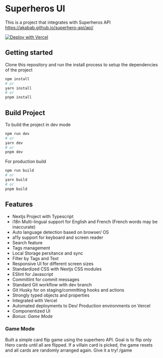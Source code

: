 # Superheros UI

This is a project that integrates with Superheros API https://akabab.github.io/superhero-api/api/

[![Deploy with Vercel](https://vercel.com/button)](https://vercel.com/new/clone?repository-url=https%3A%2F%2Fgithub.com%2FDregondRahl%2Fweb-services-frontend-dev-test)

## Getting started

Clone this repository and run the install process to setup the dependencies of the project

```bash
npm install
# or
yarn install
# or
pnpm install
```

## Build Project

To build the project in dev mode

```bash
npm run dev
# or
yarn dev
# or
pnpm dev
```

For production build

```bash
npm run build
# or
yarn build
# or
pnpm build
```

## Features

- Nextjs Project with Typescript
- i18n Multi-lingual support for English and French (French words may be inaccurate)
- Auto language detection based on browser/ OS
- a11y support for keyboard and screen reader
- Search feature
- Tags management
- Local Storage persitance and sync
- Filter by Tags and Text
- Responsive UI for different screen sizes
- Standardized CSS with Nextjs CSS modules
- ESlint for Javascript
- Commitlint for commit messages
- Standard Git workflow with dev branch
- Git Husky for on staging/committing hooks and actions
- Strongly typed objects and properties
- Integrated with Vercel
- Automated deployments to Dev/ Production environments on Vercel
- Componentized UI
- *Bonus: Game Mode*

### Game Mode

Built a simple card flip game using the superhero API. Goal is to flip only Hero cards until all are flipped. If a villain card is picked, the game resets and all cards are randomly arranged again. Give it a try! /game
